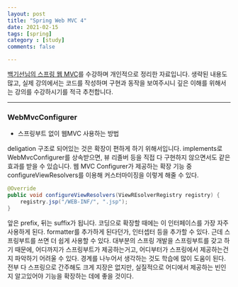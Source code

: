 ```yaml
---
layout: post
title: "Spring Web MVC 4"
date: 2021-02-15
tags: [spring]
category : [study]
comments: false

---
```




[백기선님의 스프링 웹 MVC]([https://www.inflearn.com/course/%EC%9B%B9-mvc](https://www.inflearn.com/course/웹-mvc))를 수강하며 개인적으로 정리한 자료입니다. 생략된 내용도 많고, 실제 강의에서는 코드를 작성하며 구현과 동작을 보여주시니 깊은 이해를 위해서는 강의를 수강하시기를 적극 추천합니다. 



---



### WebMvcConfigurer

- 스프링부트 없이 웹MVC 사용하는 방법

deligation 구조로 되어있는 것은 확장이 편하게 하기 위해서입니다. implements로 WebMvcConfigurer를 상속받으면, 뷰 리졸버 등을 직접 다 구현하지 않으면서도 같은 효과를 받을 수 있습니다. 웹 MVC Configurer가 제공하는 확장 기능 중 configureViewResolvers를 이용해 커스터마이징을 이렇게 해줄 수 있다.

```java
@Override
public void configureViewResolvers(ViewREsolverRegistry registry) {
    registry.jsp("/WEB-INF/", ".jsp");
}
```

앞은 prefix, 뒤는 suffix가 됩니다. 코딩으로 확장할 때에는 이 인터페이스를 가장 자주 사용하게 된다. formatter를 추가하게 된다던가, 인터셉터 등을 추가할 수 있다. 근데 스프링부트를 쓰면 더 쉽게 사용할 수 있다. 대부분의 스프링 개발을 스프링부트를 갖고 하기 때문에, 어디까지가 스프링부트가 제공하는거고, 어디부터가 스프링에서 제공하는건지 파악하기 어려울 수 있다. 경계를 나누어서 생각하는 것도 학습에 많이 도움이 된다. 전부 다 스프링으로 간주해도 크게 지장은 없지만, 실질적으로 어디에서 제공하는 빈인지 알고있어야 기능을 확장하는 데에 좋을 것이다.

